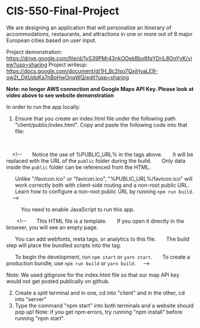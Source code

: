 # CIS-550-Final-Project
We are designing an application that will personalize an itinerary of accommodations, restaurants, and attractions in one or more out of 8 major European cities based on user input. 

Project demonstration: https://drive.google.com/file/d/1yS39PMr43nkOOekBbx6fqYDrjL8OnYyK/view?usp=sharing
Project writeup: https://docs.google.com/document/d/1H_8c2lso7QxjHyaLE9-ow2t_DitUdpKa7nBoHwOnqWQ/edit?usp=sharing

**Note: no longer AWS connection and Google Maps API Key. Please look at video above to see website demonstration**



In order to run the app locally:
1) Ensure that you create an index.html file under the following path "client/public/index.html". Copy and paste the following code into that file:

<!DOCTYPE html>
<html lang="en">
  <head>
    <meta charset="utf-8" />
    <link rel="icon" href="%PUBLIC_URL%/favicon.ico" />
    <meta name="viewport" content="width=device-width, initial-scale=1" />
    <meta name="theme-color" content="#000000" />
    <meta
      name="description"
      content="Web site created using create-react-app"
    />
    <link rel="apple-touch-icon" href="%PUBLIC_URL%/logo192.png" />
    <!--
      manifest.json provides metadata used when your web app is installed on a
      user's mobile device or desktop. See https://developers.google.com/web/fundamentals/web-app-manifest/
    -->
    <link rel="manifest" href="%PUBLIC_URL%/manifest.json" />
    <link href='https://fonts.googleapis.com/css?family=Alegreya' rel='stylesheet'>
    
    <!--MAP KEY-->
    <script src = "https://maps.googleapis.com/maps/api/js?key=AIzaSyAj4FozlLKpqlIS9KY3UhIuw6LjJgNy7Jc"></script>

    <!--
      Notice the use of %PUBLIC_URL% in the tags above.
      It will be replaced with the URL of the `public` folder during the build.
      Only data inside the `public` folder can be referenced from the HTML.

      Unlike "/favicon.ico" or "favicon.ico", "%PUBLIC_URL%/favicon.ico" will
      work correctly both with client-side routing and a non-root public URL.
      Learn how to configure a non-root public URL by running `npm run build`.
    -->
    <title>Route Wizard</title>

  </head>
  <body>
    <noscript>You need to enable JavaScript to run this app.</noscript>
    <div id="root"></div>
  
    <!--
      This HTML file is a template.
      If you open it directly in the browser, you will see an empty page.

      You can add webfonts, meta tags, or analytics to this file.
      The build step will place the bundled scripts into the <body> tag.

      To begin the development, run `npm start` or `yarn start`.
      To create a production bundle, use `npm run build` or `yarn build`.
    -->
  </body>
</html>

Note: We used gitignore for the index.html file so that our map API key would not get posted publically on github.

2) Create a split terminal and in one, cd into "client" and in the other, cd into "server"
3) Type the command "npm start" into both terminals and a website should pop up! Note: if you get npm errors, try running "npm install" before running "npm start".
